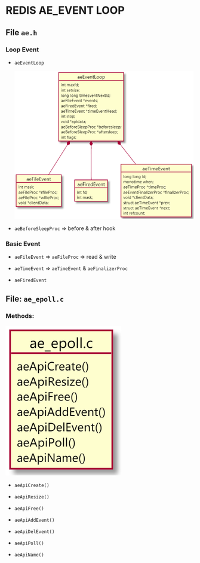 # REDIS AE_EVENT LOOP

## File `ae.h`

### Loop Event
*  `aeEventLoop`

    ![123](./png/1.png)

* `aeBeforeSleepProc` => before & after hook

### Basic Event

* `aeFileEvent` => `aeFileProc` => read & write

* `aeTimeEvent` => `aeTimeEvent` & `aeFinalizerProc`

* `aeFiredEvent`


## File: `ae_epoll.c`

### Methods:

![methods](./png/2.png)


* `aeApiCreate()`

* `aeApiResize()`

* `aeApiFree()`

* `aeApiAddEvent()`

* `aeApiDelEvent()`

* `aeApiPoll()`

* `aeApiName()`

